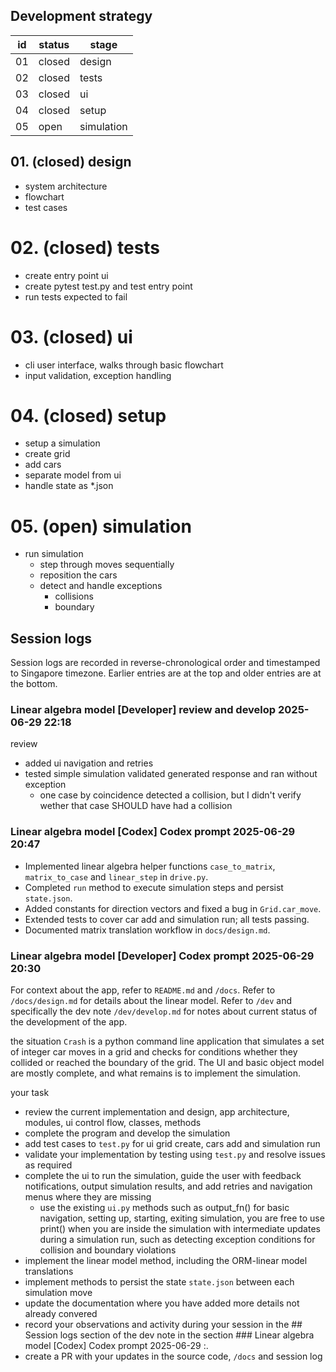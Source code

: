 ## Development strategy

| id | status| stage |
| - | - | - |
| 01 | closed | design |
| 02 | closed | tests |
| 03 | closed | ui |
| 04 | closed | setup |
| 05 | open | simulation |

## 01. (closed) design

- system architecture
- flowchart
- test cases

# 02. (closed) tests

- create entry point ui
- create pytest test.py and test entry point
- run tests expected to fail

# 03. (closed) ui

- cli user interface, walks through basic flowchart 
- input validation, exception handling

# 04. (closed) setup

- setup a simulation
 - create grid
 - add cars
- separate model from ui
- handle state as *.json

# 05. (open) simulation

 - run simulation
    - step through moves sequentially
    - reposition the cars
    - detect and handle exceptions
        - collisions
        - boundary


## Session logs

Session logs are recorded in reverse-chronological order and timestamped to Singapore timezone. Earlier entries are at the top and older entries are at the bottom.

### Linear algebra model [Developer] review and develop 2025-06-29 22:18

review
 - added ui navigation and retries
 - tested simple simulation validated generated response and ran without exception
   - one case by coincidence detected a collision, but I didn't verify wether that case SHOULD have had a collision

### Linear algebra model [Codex] Codex prompt 2025-06-29 20:47

- Implemented linear algebra helper functions `case_to_matrix`, `matrix_to_case`
  and `linear_step` in `drive.py`.
- Completed `run` method to execute simulation steps and persist `state.json`.
- Added constants for direction vectors and fixed a bug in `Grid.car_move`.
- Extended tests to cover car add and simulation run; all tests passing.
- Documented matrix translation workflow in `docs/design.md`.


### Linear algebra model [Developer] Codex prompt 2025-06-29 20:30

For context about the app, refer to `README.md` and `/docs`.  Refer to `/docs/design.md` for details about the linear model. Refer to `/dev` and specifically the dev note `/dev/develop.md` for notes about current status of the development of the app. 

the situation
`Crash` is a python command line application that simulates a set of integer car moves in a grid and checks for conditions whether they collided or reached the boundary of the grid.  The UI and basic object model are mostly complete, and what remains is to implement the simulation.  

your task
- review the current implementation and design, app architecture, modules, ui control flow, classes, methods
- complete the program and develop the simulation
- add test cases to `test.py` for ui grid create, cars add and simulation run
- validate your implementation by testing using `test.py` and resolve issues as required
- complete the ui to run the simulation, guide the user with feedback notifications, output simulation results, and add retries and navigation menus where they are missing
    - use the existing `ui.py` methods such as output_fn() for basic navigation, setting up, starting, exiting simulation, you are free to use print() when you are inside the simulation with intermediate updates during a simulation run, such as detecting exception conditions for collision and boundary violations
- implement the linear model method, including the ORM-linear model translations
- implement methods to persist the state `state.json` between each simulation move
- update the documentation where you have added more details not already convered 
- record your observations and activity during your session in the ## Session logs section of the dev note in the section ### Linear algebra model [Codex] Codex prompt 2025-06-29 <HH>:<MM>.
- create a PR with your updates in the source code, `/docs` and session log
